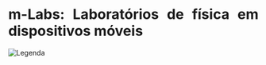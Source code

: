 
# **m-Labs: Laboratórios de física em dispositivos móveis**

<style>

body {text-align: justify}

div.a {
  text-indent: 50px;
}

p.recuo {
  padding-left: 130px;
  font-size: small;
  text-align: justify;
}

p.combinado:first-letter { 
	color: #F5843A; 
	font-size:xx-large; 
}
.info {
  background-color: #e7f3fe;
  border-left: 6px solid #2196F3;
}
.success {
  background-color: #ddffdd;
  border-left: 6px solid #4CAF50;
}

.danger {
  background-color: #ffdddd;
  border-left: 6px solid #f44336;
}

.block {
  display: block;
  width: 100%;
  border: none;
  background-color: #4CAF50;
  color: white;
  padding: 14px 28px;
  font-size: 16px;
  cursor: pointer;
  text-align: center;
}

.block:hover {
  background-color: #ddd;
  color: black;
}
</style>
<link rel="stylesheet" href="https://use.fontawesome.com/releases/v5.8.2/css/all.css" integrity="sha384-oS3vJWv+0UjzBfQzYUhtDYW+Pj2yciDJxpsK1OYPAYjqT085Qq/1cq5FLXAZQ7Ay" crossorigin="anonymous">

![Legenda](../imagens/capitulo.png)






